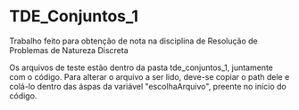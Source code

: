 # TDE_Conjuntos_1
Trabalho feito para obtenção de nota na disciplina de Resolução de Problemas de Natureza Discreta

Os arquivos de teste estão dentro da pasta tde_conjuntos_1, juntamente com o código. Para alterar o arquivo a ser lido, deve-se copiar o path dele e colá-lo dentro das áspas da variável "escolhaArquivo", preente no início do código.


